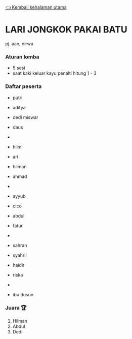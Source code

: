 [👈 Kembali kehalaman utama](/readme.md)

# LARI JONGKOK PAKAI BATU

pj. aan, nirwa

### Aturan lomba
- 5 sesi
- saat kaki keluar kayu penalti hitung 1 - 3

### Daftar peserta
- putri
- aditya
- dedi miswar
- daus

- 
- hilmi
- ari
- hilman
- ahmad

- 
- ayyub
- cico
- abdul
- fatur

- 
- sahran
- syahril
- haidir
- riska

- 
- ibu dusun

### Juara 🏆
1. Hilman
2. Abdul 
3. Dedi

